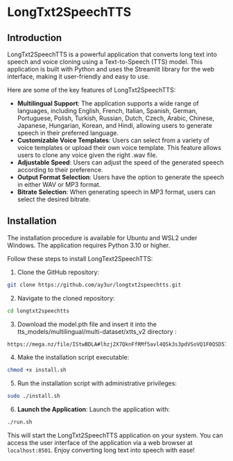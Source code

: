 # LongTxt2SpeechTTS

## Introduction

LongTxt2SpeechTTS is a powerful application that converts long text into speech and voice cloning using a Text-to-Speech (TTS) model. This application is built with Python and uses the Streamlit library for the web interface, making it user-friendly and easy to use.

Here are some of the key features of LongTxt2SpeechTTS:

- **Multilingual Support**: The application supports a wide range of languages, including English, French, Italian, Spanish, German, Portuguese, Polish, Turkish, Russian, Dutch, Czech, Arabic, Chinese, Japanese, Hungarian, Korean, and Hindi, allowing users to generate speech in their preferred language.
- **Customizable Voice Templates**: Users can select from a variety of voice templates or upload their own voice template. This feature allows users to clone any voice given the right .wav file.
- **Adjustable Speed**: Users can adjust the speed of the generated speech according to their preference.
- **Output Format Selection**: Users have the option to generate the speech in either WAV or MP3 format.
- **Bitrate Selection**: When generating speech in MP3 format, users can select the desired bitrate.

## Installation

The installation procedure is available for Ubuntu and WSL2 under Windows. The application requires Python 3.10 or higher.

Follow these steps to install LongText2SpeechTTS:

1. Clone the GitHub repository:

```bash
git clone https://github.com/ay3ur/longtxt2speechtts.git
```

2. Navigate to the cloned repository:

```bash
cd longtxt2speechtts
```

3. Download the model.pth file and insert it into the tts_models/multilingual/multi-dataset/xtts_v2 directory :

```bash
https://mega.nz/file/IStwBDLA#lhzj2X7QknFfRMf5avl4QSk3s3pdVSoVQ1F0QSD577s
```

4. Make the installation script executable:

```bash
chmod +x install.sh
```

5. Run the installation script with administrative privileges:

```bash
sudo ./install.sh
```

6. **Launch the Application**: Launch the application with:

```bash
./run.sh
```

This will start the LongTxt2SpeechTTS application on your system. You can access the user interface of the application via a web browser at `localhost:8501`. Enjoy converting long text into speech with ease!
